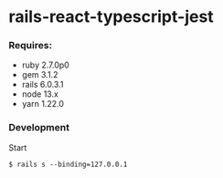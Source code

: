 # rails-react-typescript-jest

### Requires:

- ruby 2.7.0p0
- gem 3.1.2
- rails 6.0.3.1
- node 13.x
- yarn 1.22.0

### Development

Start
```
$ rails s --binding=127.0.0.1
```
